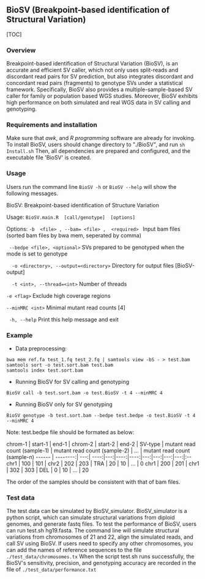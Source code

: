 ## BioSV (Breakpoint-based identification of Structural Variation)

[TOC]


### Overview

Breakpoint-based identification of Structural Variation (BioSV), is an accurate and efficient SV caller, which not only uses split-reads and discordant read pairs for SV prediction, but also integrates discordant and concordant read pairs (fragments) to genotype SVs under a statistical framework. Specifically, BioSV also provides a multiple-sample-based SV caller for family or population based WGS studies. Moreover, BioSV exhibits high performance on both simulated and real WGS data in SV calling and genotyping.

### Requirements and installation

Make sure that *awk*, and *R programming* software are already for invoking.
To install BioSV, users should change directory to "./BioSV", and run 
`sh Install.sh`
Then, all dependencies are prepared and configured, and the executable file 'BioSV' is created.

### Usage 

  Users run the command line `BioSV -h` or `BioSV --help` will show the following messages.
  
  BioSV: Breakpoint-based identification of Structure Variation
            
  Usage: 
`BioSV.main.R  [call/genotype]  [options]`
 
Options:
`-b  <file> , --bam= <file> ,  <required> `
        Input bam files (sorted bam files by bwa mem, seperated by comma)
        
 ` --bedpe <file>, <optional>`
        SVs prepared to be genotyped when the mode is set to genotype
        
`  -o <directory>, --output=<directory>`
        Directory for output files [BioSV-output]
        
`  -t <int>, --thread=<int>`
        Number of threads
        
`-e <flag>`
        Exclude high coverage regions
        
`--minMRC <int>`
        Minimal mutant read counts [4]
        
 ` -h, --help`
        Print this help message and exit
 
### Example

- Data preprocessing:
 ```
 bwa mem ref.fa test_1.fq test_2.fq | samtools view -bS - > test.bam
 samtools sort -o test.sort.bam test.bam
 samtools index test.sort.bam
 ```

- Running BioSV for SV calling and genotyping
 ```
 BioSV call -b test.sort.bam -o test.BioSV -t 4 --minMRC 4 
 ```

- Running BioSV only for SV genotyping
 ```
 BioSV genotype -b test.sort.bam --bedpe test.bedpe -o test.BioSV -t 4 --minMRC 4 
 ```

Note: test.bedpe file should be formated as below:

chrom-1  |  start-1 | end-1  | chrom-2 | start-2	| end-2 | 	SV-type | mutant read count (sample-1)	| mutant read count (sample-2) | ...	 | mutant read count (sample-n)
------ | --------:| ---:| ----:|---:|----:|----:|---:|---:|---:|---:|:--
chr1 |	100	| 101 | chr2	| 202 | 203 | TRA | 20 | 10 |  ...	| 0 
chr1 |	200  | 201 | chr1 | 302	 | 303 | DEL	| 0 | 10 | ... | 20 

The order of the samples should be consistent with that of bam files. 

### Test data

The test data can be simulated by BioSV_simulator. BioSV_simulator is a python script, which can simulate structural variations from diploid genomes, and generate fastq files.
To test the performance of BioSV, users can run test.sh hg19.fasta. The command line will simulate structural variations from chromosomes of 21 and 22, align the simulated reads, and call SV using BioSV. 
If users need to specify any other chromosomes, you can add the names of reference sequences to the file `./test_data/chromosomes.tx`
When the script test.sh runs successfully, the BioSV's sensitivity, precision, and genotyping accuracy are recorded in the file of 
`./test_data/performance.txt`



